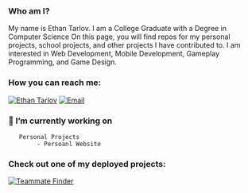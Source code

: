  ### Who am I? 
 My name is Ethan Tarlov. I am a College Graduate with a Degree in Computer Science On this page, you will find repos for my personal projects, school projects, and other projects I have contributed to. I am interested in Web Development, Mobile Development, Gameplay Programming, and Game Design.

 ### How you can reach me:
[![Ethan Tarlov](https://img.shields.io/badge/Linkedin-%230175C2.svg?style=for-the-badge&logo=Linkedin&logoColor=white)](https://www.linkedin.com/in/ethan-tarlov/)
[![Email](https://img.shields.io/badge/Email-%230175C2.svg?style=for-the-badge&logo=icloud&logoColor=white)](mailto:ejtarlov@me.com)
 ### 🔭 I’m currently working on
       Personal Projects
            - Persoanl Website
 
 ### Check out one of my deployed projects:
 [![Teammate Finder](https://img.shields.io/badge/TeammateFinder-%230175C2.svg?style=for-the-badge&logo=angular&logoColor=white)](https://teammatefinder.azurewebsites.net)

